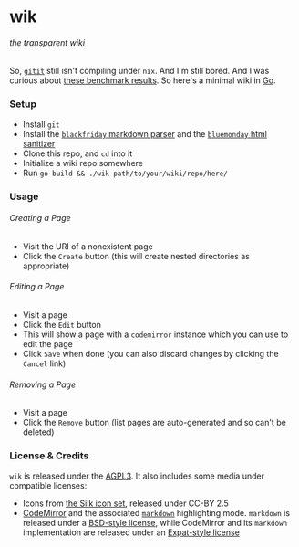 # wik
###### *the transparent wiki*

So, [`gitit`](http://gitit.net/) still isn't compiling under `nix`. And I'm still bored. And I was curious about [these benchmark results](https://github.com/fukamachi/woo#how-fast). So here's a minimal wiki in [Go](http://golang.org/).

### Setup

- Install `git`
- Install the [`blackfriday` markdown parser](https://github.com/russross/blackfriday) and the [`bluemonday` html sanitizer](https://github.com/microcosm-cc/bluemonday)
- Clone this repo, and `cd` into it
- Initialize a wiki repo somewhere
- Run `go build && ./wik path/to/your/wiki/repo/here/`

### Usage

###### Creating a Page

- Visit the URI of a nonexistent page
- Click the `Create` button (this will create nested directories as appropriate)

###### Editing a Page

- Visit a page
- Click the `Edit` button
- This will show a page with a `codemirror` instance which you can use to edit the page
- Click `Save` when done (you can also discard changes by clicking the `Cancel` link)

###### Removing a Page

- Visit a page
- Click the `Remove` button (list pages are auto-generated and so can't be deleted)

### License & Credits

`wik` is released under the [AGPL3](http://www.gnu.org/licenses/agpl-3.0.html). It also includes some media under compatible licenses:

- Icons from [the Silk icon set](http://commons.wikimedia.org/wiki/Category:Silk_icons), released under CC-BY 2.5
- [CodeMirror](http://codemirror.net/) and the associated [`markdown`](http://daringfireball.net/projects/markdown/) highlighting mode. `markdown` is released under a [BSD-style license](http://daringfireball.net/projects/markdown/license), while CodeMirror and its `markdown` implementation are released under an [Expat-style license](http://codemirror.net/LICENSE)
